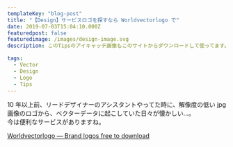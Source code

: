 ```yaml
---
templateKey: "blog-post"
title: "【Design】サービスロゴを探すなら Worldvectorlogo で"
date: 2019-07-03T15:04:10.000Z
featuredpost: false
featuredimage: /images/design-image.svg
description: このTipsのアイキャッチ画像もこのサイトからダウンロードして使ってます。

tags:
  - Vector
  - Design
  - Logo
  - Tips
---
```


10 年以上前、リードデザイナーのアシスタントやってた時に、解像度の低い jpg 画像のロゴから、ベクターデータに起こしていた日々が懐かしい…。  
今は便利なサービスがありますね。

[Worldvectorlogo — Brand logos free to download](https://worldvectorlogo.com/)
